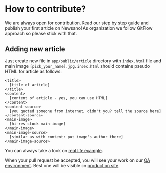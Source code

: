 # How to contribute?
We are always open for contribution. Read our step by step guide and publish your first article on Newsano!
As organization we follow GitFlow approach so please stick with that.

## Adding new article
Just create new file in `app/public/article` directory with `index.html` file and main image `[pick_your_name].jpg`.
`index.html` should containe pseudo HTML for article as follows:

```
<title>
  [title of article]
</title>
<content>
  [content of article - yes, you can use HTML]
</content>
<content-source>
  [you quoted someone from internet, didn't you? tell the source here]
</content-source>
<main-image>
  [hi-res stock main image]
</main-image>
<main-image-source>
  [similar as with content: put image's author there]
</main-image-source>
```

You can always take a look on [real life example](https://github.com/schibsted-seals/newsano/blob/master/app/public/articles/lillehammer/index.html).

When your pull request be accepted, you will see your work on our [QA environment](http://newsano-dev.seals.schibsted.pl/). Best one will be visible on [production site](http://newsano-prod.seals.schibsted.pl/).
